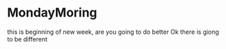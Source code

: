 # MondayMoring
this is beginning of new week, 
are you going to do better
Ok there is giong to be different
